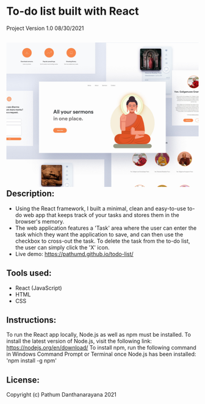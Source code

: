# To-do list built with React
Project Version 1.0 08/30/2021

![alt text](https://github.com/pathumd/Sadaham-Sisila/blob/main/mainmockup.jpg?raw=true)
Description:
--------------
- Using the React framework, I built a minimal, clean and easy-to-use to-do web app that keeps track of your tasks and stores them in the browser's memory.
- The web application features a 'Task' area where the user can enter the task which they want the application to save, and can then use the checkbox to cross-out the task. To delete the task from the to-do list, the user can simply click the 'X' icon.
- Live demo: https://pathumd.github.io/todo-list/

Tools used:
--------------
- React (JavaScript)
- HTML
- CSS

Instructions:
---------
To run the React app locally, Node.js as well as npm must be installed.
To install the latest version of Node.js, visit the following link: https://nodejs.org/en/download/
To install npm, run the following command in Windows Command Prompt or Terminal once Node.js has been installed: 'npm install -g npm'

License:
---------
Copyright (c) Pathum Danthanarayana 2021
